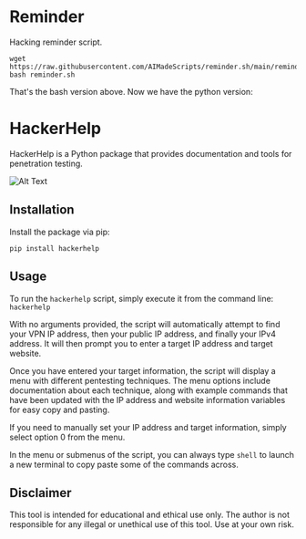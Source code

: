 # Reminder
Hacking reminder script.
```
wget https://raw.githubusercontent.com/AIMadeScripts/reminder.sh/main/reminder.sh
bash reminder.sh
```
That's the bash version above.
Now we have the python version:

# HackerHelp
HackerHelp is a Python package that provides documentation and tools for penetration testing.

![Alt Text](https://i.imgur.com/sTvATAG.gif)

## Installation
Install the package via pip:
```
pip install hackerhelp
```

## Usage
To run the `hackerhelp` script, simply execute it from the command line:
```hackerhelp```

With no arguments provided, the script will automatically attempt to find your VPN IP address, then your public IP address, and finally your IPv4 address. It will then prompt you to enter a target IP address and target website.

Once you have entered your target information, the script will display a menu with different pentesting techniques. The menu options include documentation about each technique, along with example commands that have been updated with the IP address and website information variables for easy copy and pasting.

If you need to manually set your IP address and target information, simply select option 0 from the menu.

In the menu or submenus of the script, you can always type `shell` to launch a new terminal to copy paste some of the commands across.

## Disclaimer

This tool is intended for educational and ethical use only. The author is not responsible for any illegal or unethical use of this tool. Use at your own risk.
